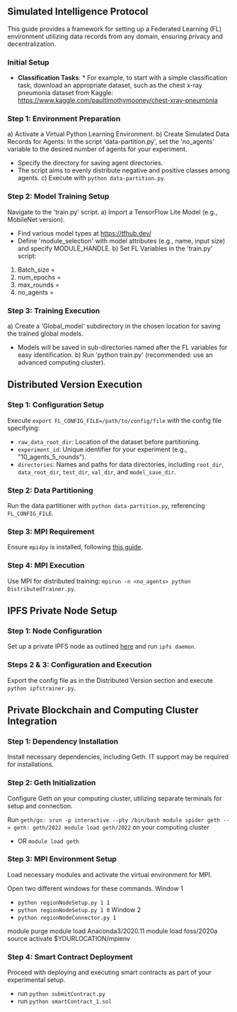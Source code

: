 ## Simulated Intelligence Protocol

This guide provides a framework for setting up a Federated Learning (FL) environment utilizing data records from any domain, ensuring privacy and decentralization.

### Initial Setup

- **Classification Tasks**: * For example, to start with a simple classification task, download an appropriate dataset, such as the chest x-ray pneumonia dataset from Kaggle: https://www.kaggle.com/paultimothymooney/chest-xray-pneumonia

### Step 1: Environment Preparation
a) Activate a Virtual Python Learning Environment.
b) Create Simulated Data Records for Agents: In the script 'data-partition.py', set the 'no_agents' variable to the desired number of agents for your experiment.
   - Specify the directory for saving agent directories.
   - The script aims to evenly distribute negative and positive classes among agents.
c) Execute with `python data-partition.py`.

### Step 2: Model Training Setup
Navigate to the 'train.py' script.
a) Import a TensorFlow Lite Model (e.g., MobileNet version).
   - Find various model types at https://tfhub.dev/
   - Define 'module_selection' with model attributes (e.g., name, input size) and specify MODULE_HANDLE.
b) Set FL Variables in the 'train.py' script:
   1. Batch_size =
   2. num_epochs =
   3. max_rounds =
   4. no_agents =

### Step 3: Training Execution
a) Create a 'Global_model' subdirectory in the chosen location for saving the trained global models.
   - Models will be saved in sub-directories named after the FL variables for easy identification.
b) Run 'python train.py' (recommended: use an advanced computing cluster).

## Distributed Version Execution
### Step 1: Configuration Setup
Execute `export FL_CONFIG_FILE=/path/to/config/file` with the config file specifying:
   - `raw_data_root_dir`: Location of the dataset before partitioning.
   - `experiment_id`: Unique identifier for your experiment (e.g., "10_agents_5_rounds").
   - `directories`: Names and paths for data directories, including `root_dir`, `data_root_dir`, `test_dir`, `val_dir`, and `model_save_dir`.

### Step 2: Data Partitioning
Run the data partitioner with `python data-partition.py`, referencing `FL_CONFIG_FILE`.

### Step 3: MPI Requirement
Ensure `mpi4py` is installed, following [this guide](https://www.arc.ox.ac.uk/using-python-mpi-arc).

### Step 4: MPI Execution
Use MPI for distributed training: `mpirun -n <no_agents> python DistributedTrainer.py`.

## IPFS Private Node Setup
### Step 1: Node Configuration
Set up a private IPFS node as outlined [here](https://labs.eleks.com/2019/03/ipfs-network-data-replication.html) and run `ipfs daemon`.

### Steps 2 & 3: Configuration and Execution
Export the config file as in the Distributed Version section and execute `python ipfstrainer.py`.

## Private Blockchain and Computing Cluster Integration
### Step 1: Dependency Installation
Install necessary dependencies, including Geth. IT support may be required for installations.

### Step 2: Geth Initialization
Configure Geth on your computing cluster, utilizing separate terminals for setup and connection.

Run `geth/go:
srun -p interactive --pty /bin/bash
module spider geth --> geth: geth/2022
module load geth/2022` on your computing cluster
* OR `module load geth` 

### Step 3: MPI Environment Setup
Load necessary modules and activate the virtual environment for MPI.

Open two different windows for these commands.
Window 1
* `python regionNodeSetup.py 1 1`
* `python regionNodeSetup.py 1 0`
Window 2
* `python regionNodeConnector.py 1`

module purge
module load Anaconda3/2020.11
module load foss/2020a
source activate $YOURLOCATION/mpienv

### Step 4: Smart Contract Deployment
Proceed with deploying and executing smart contracts as part of your experimental setup.
* run `python submitContract.py`
* run `python smartContract_1.sol`
